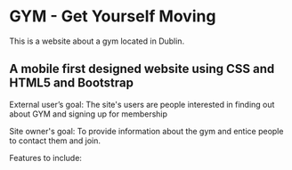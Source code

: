
 # GYM - Get Yourself Moving
 This is a website about a gym located in Dublin.
 
 ## A mobile first designed website using CSS and HTML5 and Bootstrap
 
External user’s goal:
The site's users are people interested in finding out about GYM and signing up for membership

Site owner's goal:
To provide information about the gym and entice people to contact them and join.

Features to include:

